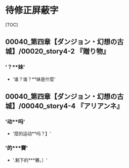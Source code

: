 # 待修正屏蔽字

[TOC]

## 00040_第四章【ダンジョン・幻想の古城】/00020_story4-2 『贈り物』

### '？**妹'

- '谁？谁？**妹是什麼'


## 00040_第四章【ダンジョン・幻想の古城】/00040_story4-4 『アリアンネ』

### '动**吗'

- '麼的运动**吗？】'

### '的***賽'

- '.剩下的***賽。）'
